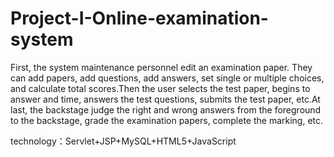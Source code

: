 # Project-I-Online-examination-system
First, the system maintenance personnel edit an examination paper. They can add papers, add questions, add answers, set single or multiple choices, and calculate total scores.Then the user selects the test paper, begins to answer and time, answers the test questions, submits the test paper, etc.At last, the backstage judge the right and wrong answers from the foreground to the backstage, grade the examination papers, complete the marking, etc.

technology：Servlet+JSP+MySQL+HTML5+JavaScript
